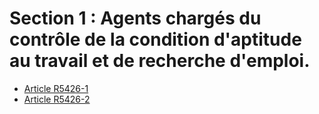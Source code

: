 #  Section 1 : Agents chargés du contrôle de la condition d'aptitude  au travail et de recherche d'emploi.

* [Article R5426-1](./LEGIARTI000018524738.md)
* [Article R5426-2](./LEGIARTI000028976096.md)
